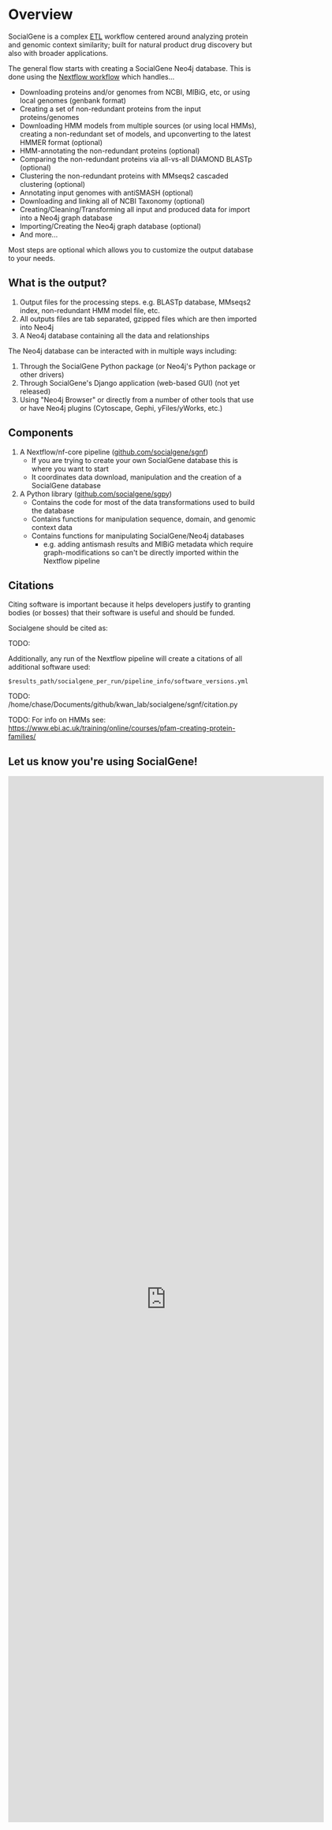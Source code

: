 # Overview

SocialGene is a complex <a href="https://en.wikipedia.org/wiki/Extract,_transform,_load" target="_blank">ETL</a> workflow centered around analyzing protein and genomic context similarity; built for natural product drug discovery but also with broader applications.

The general flow starts with creating a SocialGene Neo4j database. This is done using the <a href="https://github.com/socialgene/sgnf" target="_blank">Nextflow workflow</a> which handles...

- Downloading proteins and/or genomes from NCBI, MIBiG, etc, or using local genomes (genbank format)
- Creating a set of non-redundant proteins from the input proteins/genomes
- Downloading HMM models from multiple sources (or using local HMMs), creating a non-redundant set of models, and upconverting to the latest HMMER format (optional)
- HMM-annotating the non-redundant proteins (optional)
- Comparing the non-redundant proteins via all-vs-all DIAMOND BLASTp (optional)
- Clustering the non-redundant proteins with MMseqs2 cascaded clustering (optional)
- Annotating input genomes with antiSMASH (optional)
- Downloading and linking all of NCBI Taxonomy (optional)
- Creating/Cleaning/Transforming all input and produced data for import into a Neo4j graph database
- Importing/Creating the Neo4j graph database (optional)
- And more...

Most steps are optional which allows you to customize the output database to your needs.

## What is the output?

1. Output files for the processing steps. e.g. BLASTp database, MMseqs2 index, non-redundant HMM model file, etc.
2. All outputs files are tab separated, gzipped files which are then imported into Neo4j
3. A Neo4j database containing all the data and relationships

The Neo4j database can be interacted with in multiple ways including:

1. Through the SocialGene Python package (or Neo4j's Python package or other drivers)
2. Through SocialGene's Django application (web-based GUI) (not yet released)
3. Using "Neo4j Browser" or directly from a number of other tools that use or have Neo4j plugins (Cytoscape, Gephi, yFiles/yWorks, etc.)

## Components

1. A Nextflow/nf-core pipeline (<a href="https://github.com/socialgene/sgnf" target="_blank">github.com/socialgene/sgnf</a>)
    - If you are trying to create your own SocialGene database this is where you want to start
    - It coordinates data download, manipulation and the creation of a SocialGene database
2. A Python library (<a href="https://github.com/socialgene/sgpy" target="_blank">github.com/socialgene/sgpy</a>)
    - Contains the code for most of the data transformations used to build the database
    - Contains functions for manipulation sequence, domain, and genomic context data
    - Contains functions for manipulating SocialGene/Neo4j databases 
        - e.g. adding antismash results and MIBiG metadata which require graph-modifications so can't be directly imported within the Nextflow pipeline
<!-- 
3. A Django web server (<a href="https://github.com/socialgene/sgweb" target="_blank">github.com/socialgene/sgweb</a>)
    - Currently a very basic GUI for submitting/coordinating pre-built database queries
    - Relatively simple to set up locally using `docker compose`
    - Currently there aren't plans to make a public server but that could change -->

## Citations

Citing software is important because it helps developers justify to granting bodies (or bosses) that their software is useful and should be funded.

Socialgene should be cited as:

TODO:


Additionally, any run of the Nextflow pipeline will create a citations of all additional software used:

```
$results_path/socialgene_per_run/pipeline_info/software_versions.yml
```
TODO: /home/chase/Documents/github/kwan_lab/socialgene/sgnf/citation.py



TODO: For info on HMMs see:
https://www.ebi.ac.uk/training/online/courses/pfam-creating-protein-families/


## Let us know you're using SocialGene!

<iframe src="https://docs.google.com/forms/d/e/1FAIpQLScxcCMSdkd9xB6azZl7k8HRfkFegK2KmYZR8C0yoHfp4wQMYA/viewform?embedded=true" width="640" height="2122" frameborder="0" marginheight="0" marginwidth="0">Loading…</iframe>
